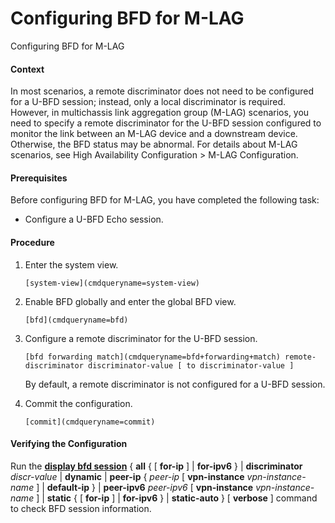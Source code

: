 Configuring BFD for M-LAG
=========================

Configuring BFD for M-LAG

#### Context

In most scenarios, a remote discriminator does not need to be configured for a U-BFD session; instead, only a local discriminator is required. However, in multichassis link aggregation group (M-LAG) scenarios, you need to specify a remote discriminator for the U-BFD session configured to monitor the link between an M-LAG device and a downstream device. Otherwise, the BFD status may be abnormal. For details about M-LAG scenarios, see High Availability Configuration > M-LAG Configuration.


#### Prerequisites

Before configuring BFD for M-LAG, you have completed the following task:

* Configure a U-BFD Echo session.

#### Procedure

1. Enter the system view.
   ```
   [system-view](cmdqueryname=system-view)
   ```
2. Enable BFD globally and enter the global BFD view.
   ```
   [bfd](cmdqueryname=bfd)
   ```
3. Configure a remote discriminator for the U-BFD session.
   ```
   [bfd forwarding match](cmdqueryname=bfd+forwarding+match) remote-discriminator discriminator-value [ to discriminator-value ]
   ```
   
   By default, a remote discriminator is not configured for a U-BFD session.
4. Commit the configuration.
   ```
   [commit](cmdqueryname=commit)
   ```

#### Verifying the Configuration

Run the [**display bfd session**](cmdqueryname=display+bfd+session) { **all** { [ **for-ip** ] | **for-ipv6** } | **discriminator** *discr-value* | **dynamic** | **peer-ip** { *peer-ip* [ **vpn-instance** *vpn-instance-name* ] | **default-ip** } | **peer-ipv6** *peer-ipv6* [ **vpn-instance** *vpn-instance-name* ] | **static** { [ **for-ip** ] | **for-ipv6** } | **static-auto** } [ **verbose** ] command to check BFD session information.